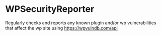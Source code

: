 # WPSecurityReporter
Regularly checks and reports any known plugin and/or wp vulnerabilities that affect the wp site using https://wpvulndb.com/api
